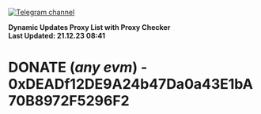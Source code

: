 [![Telegram channel](https://img.shields.io/endpoint?url=https://runkit.io/damiankrawczyk/telegram-badge/branches/master?url=https://t.me/n4z4v0d)](https://t.me/n4z4v0d) 

**Dynamic Updates Proxy List with Proxy Checker**  
**Last Updated: 21.12.23 08:41**

# DONATE (_any evm_) - 0xDEADf12DE9A24b47Da0a43E1bA70B8972F5296F2
